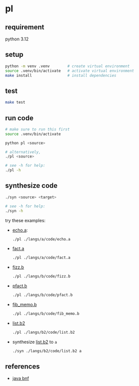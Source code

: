 # pl

## requirement
python 3.12

## setup
```sh
python -m venv .venv        # create virtual environment
source .venv/bin/activate   # activate virtual environment
make install                # install dependencies
```

## test
```sh
make test
```

## run code
```sh
# make sure to run this first
source .venv/bin/activate

python pl <source>

# alternatively,
./pl <source>

# see -h for help:
./pl -h
```

## synthesize code
```sh
./syn <source> <target>

# see -h for help:
./syn -h
```

try these examples:

- [echo.a](./langs/a/code/echo.a):
    ```sh
    ./pl ./langs/a/code/echo.a
    ```

- [fact.a](./langs/a/code/fact.a)
    ```sh
    ./pl ./langs/a/code/fact.a
    ```

- [fizz.b](./langs/b/code/fizz.b)
    ```sh
    ./pl ./langs/b/code/fizz.b
    ```

- [pfact.b](./langs/b/code/pfact.b)
    ```sh
    ./pl ./langs/b/code/pfact.b
    ```

- [fib_memo.b](./langs/b/code/fib_memo.b)
    ```sh
    ./pl ./langs/b/code/fib_memo.b
    ```

- [list.b2](./langs/b2/code/list.b2)
    ```sh
    ./pl ./langs/b2/code/list.b2
    ```

- synthesize [list.b2](./langs/b2/code/list.b2) to `a`
    ```sh
    ./syn ./langs/b2/code/list.b2 a
    ```

## references
* [java bnf](https://cs.au.dk/~amoeller/RegAut/JavaBNF.html)
